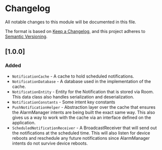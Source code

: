 # Changelog
All notable changes to this module will be documented in this file.

The format is based on [Keep a Changelog](https://keepachangelog.com/en/1.0.0/),
and this project adheres to [Semantic Versioning](https://semver.org/spec/v2.0.0.html).

## [1.0.0]
### Added
- `NotificationCache` - A cache to hold scheduled notifications.
- `NotificationDatabase` - A database used in the implementation of the cache.
- `NotificationEntity` - Entity for the Notification that is stored via Room. This data class also handles 
serialization and deserialization.
- `NotificationConstants` - Some intent key constants
- `PushNotificationHelper` - Abstraction layer over the cache that ensures the AlarmManager intents are being built the exact same way.
This also gives us a way to work with the cache via an interface defined on the application.
- `ScheduledNotificationReceiver` - A BroadcastReceiver that will send out the notifications at the scheduled time. This will
also listen for device reboots and reschedule any future notifications since AlarmManager intents do not survive device reboots.